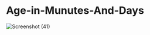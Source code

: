 # Age-in-Munutes-And-Days
![Screenshot (41)](https://user-images.githubusercontent.com/75121767/102683802-98bb3580-41f9-11eb-943b-09ab1fd02178.png)
